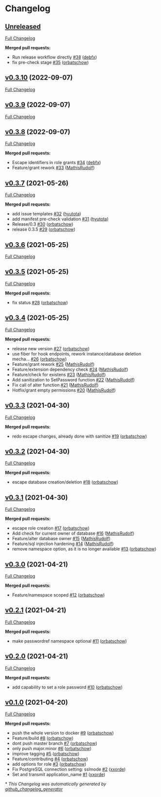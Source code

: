 # Changelog

## [Unreleased](https://github.com/orbatschow/kubepost/tree/HEAD)

[Full Changelog](https://github.com/orbatschow/kubepost/compare/v0.3.10...HEAD)

**Merged pull requests:**

- Run release workflow directly [\#38](https://github.com/orbatschow/kubepost/pull/38) ([debfx](https://github.com/debfx))
- fix pre-check stage [\#35](https://github.com/orbatschow/kubepost/pull/35) ([orbatschow](https://github.com/orbatschow))

## [v0.3.10](https://github.com/orbatschow/kubepost/tree/v0.3.10) (2022-09-07)

[Full Changelog](https://github.com/orbatschow/kubepost/compare/v0.3.9...v0.3.10)

## [v0.3.9](https://github.com/orbatschow/kubepost/tree/v0.3.9) (2022-09-07)

[Full Changelog](https://github.com/orbatschow/kubepost/compare/v0.3.8...v0.3.9)

## [v0.3.8](https://github.com/orbatschow/kubepost/tree/v0.3.8) (2022-09-07)

[Full Changelog](https://github.com/orbatschow/kubepost/compare/v0.3.7...v0.3.8)

**Merged pull requests:**

- Escape identifiers in role grants [\#34](https://github.com/orbatschow/kubepost/pull/34) ([debfx](https://github.com/debfx))
- Feature/grant rework [\#33](https://github.com/orbatschow/kubepost/pull/33) ([MathisRudolf](https://github.com/MathisRudolf))

## [v0.3.7](https://github.com/orbatschow/kubepost/tree/v0.3.7) (2021-05-26)

[Full Changelog](https://github.com/orbatschow/kubepost/compare/v0.3.6...v0.3.7)

**Merged pull requests:**

- add issue templates [\#32](https://github.com/orbatschow/kubepost/pull/32) ([hyutota](https://github.com/hyutota))
- add manifest pre-check validation [\#31](https://github.com/orbatschow/kubepost/pull/31) ([hyutota](https://github.com/hyutota))
- Release/0.3 [\#30](https://github.com/orbatschow/kubepost/pull/30) ([orbatschow](https://github.com/orbatschow))
- release 0.3.5 [\#29](https://github.com/orbatschow/kubepost/pull/29) ([orbatschow](https://github.com/orbatschow))

## [v0.3.6](https://github.com/orbatschow/kubepost/tree/v0.3.6) (2021-05-25)

[Full Changelog](https://github.com/orbatschow/kubepost/compare/v0.3.5...v0.3.6)

## [v0.3.5](https://github.com/orbatschow/kubepost/tree/v0.3.5) (2021-05-25)

[Full Changelog](https://github.com/orbatschow/kubepost/compare/v0.3.4...v0.3.5)

**Merged pull requests:**

- fix status [\#28](https://github.com/orbatschow/kubepost/pull/28) ([orbatschow](https://github.com/orbatschow))

## [v0.3.4](https://github.com/orbatschow/kubepost/tree/v0.3.4) (2021-05-25)

[Full Changelog](https://github.com/orbatschow/kubepost/compare/v0.3.3...v0.3.4)

**Merged pull requests:**

- release new version [\#27](https://github.com/orbatschow/kubepost/pull/27) ([orbatschow](https://github.com/orbatschow))
- use fiber for hook endpoints, rework instance/database deletion mecha… [\#26](https://github.com/orbatschow/kubepost/pull/26) ([orbatschow](https://github.com/orbatschow))
- Feature/grant rework [\#25](https://github.com/orbatschow/kubepost/pull/25) ([MathisRudolf](https://github.com/MathisRudolf))
- Feature/extension dependency check [\#24](https://github.com/orbatschow/kubepost/pull/24) ([MathisRudolf](https://github.com/MathisRudolf))
- Feature/check for existens [\#23](https://github.com/orbatschow/kubepost/pull/23) ([MathisRudolf](https://github.com/MathisRudolf))
- Add sanitization to SetPassword function [\#22](https://github.com/orbatschow/kubepost/pull/22) ([MathisRudolf](https://github.com/MathisRudolf))
- Fix call of alter function [\#21](https://github.com/orbatschow/kubepost/pull/21) ([MathisRudolf](https://github.com/MathisRudolf))
- Hotfix/grant empty permissions [\#20](https://github.com/orbatschow/kubepost/pull/20) ([MathisRudolf](https://github.com/MathisRudolf))

## [v0.3.3](https://github.com/orbatschow/kubepost/tree/v0.3.3) (2021-04-30)

[Full Changelog](https://github.com/orbatschow/kubepost/compare/v0.3.2...v0.3.3)

**Merged pull requests:**

- redo escape changes, already done with sanitize [\#19](https://github.com/orbatschow/kubepost/pull/19) ([orbatschow](https://github.com/orbatschow))

## [v0.3.2](https://github.com/orbatschow/kubepost/tree/v0.3.2) (2021-04-30)

[Full Changelog](https://github.com/orbatschow/kubepost/compare/v0.3.1...v0.3.2)

**Merged pull requests:**

- escape database creation/deletion [\#18](https://github.com/orbatschow/kubepost/pull/18) ([orbatschow](https://github.com/orbatschow))

## [v0.3.1](https://github.com/orbatschow/kubepost/tree/v0.3.1) (2021-04-30)

[Full Changelog](https://github.com/orbatschow/kubepost/compare/v0.3.0...v0.3.1)

**Merged pull requests:**

- escape role creation [\#17](https://github.com/orbatschow/kubepost/pull/17) ([orbatschow](https://github.com/orbatschow))
- Add check for current owner of database [\#16](https://github.com/orbatschow/kubepost/pull/16) ([MathisRudolf](https://github.com/MathisRudolf))
- Feature/alter database owner [\#15](https://github.com/orbatschow/kubepost/pull/15) ([MathisRudolf](https://github.com/MathisRudolf))
- Feature/sql injection hardening [\#14](https://github.com/orbatschow/kubepost/pull/14) ([MathisRudolf](https://github.com/MathisRudolf))
- remove namespace option, as it is no longer available [\#13](https://github.com/orbatschow/kubepost/pull/13) ([orbatschow](https://github.com/orbatschow))

## [v0.3.0](https://github.com/orbatschow/kubepost/tree/v0.3.0) (2021-04-21)

[Full Changelog](https://github.com/orbatschow/kubepost/compare/v0.2.1...v0.3.0)

**Merged pull requests:**

- Feature/namespace scoped [\#12](https://github.com/orbatschow/kubepost/pull/12) ([orbatschow](https://github.com/orbatschow))

## [v0.2.1](https://github.com/orbatschow/kubepost/tree/v0.2.1) (2021-04-21)

[Full Changelog](https://github.com/orbatschow/kubepost/compare/v0.2.0...v0.2.1)

**Merged pull requests:**

- make passwordref namespace optional [\#11](https://github.com/orbatschow/kubepost/pull/11) ([orbatschow](https://github.com/orbatschow))

## [v0.2.0](https://github.com/orbatschow/kubepost/tree/v0.2.0) (2021-04-21)

[Full Changelog](https://github.com/orbatschow/kubepost/compare/v0.1.0...v0.2.0)

**Merged pull requests:**

- add capability to set a role password [\#10](https://github.com/orbatschow/kubepost/pull/10) ([orbatschow](https://github.com/orbatschow))

## [v0.1.0](https://github.com/orbatschow/kubepost/tree/v0.1.0) (2021-04-20)

[Full Changelog](https://github.com/orbatschow/kubepost/compare/207d28a7f60335f0b7f28d9f5a6bc916425fe089...v0.1.0)

**Merged pull requests:**

- push the whole version to docker [\#9](https://github.com/orbatschow/kubepost/pull/9) ([orbatschow](https://github.com/orbatschow))
- Feature/build [\#8](https://github.com/orbatschow/kubepost/pull/8) ([orbatschow](https://github.com/orbatschow))
- dont push master branch [\#7](https://github.com/orbatschow/kubepost/pull/7) ([orbatschow](https://github.com/orbatschow))
- only push major.minor [\#6](https://github.com/orbatschow/kubepost/pull/6) ([orbatschow](https://github.com/orbatschow))
- improve tagging [\#5](https://github.com/orbatschow/kubepost/pull/5) ([orbatschow](https://github.com/orbatschow))
- Feature/contributing [\#4](https://github.com/orbatschow/kubepost/pull/4) ([orbatschow](https://github.com/orbatschow))
- add options for role [\#3](https://github.com/orbatschow/kubepost/pull/3) ([orbatschow](https://github.com/orbatschow))
- Fix PostgreSQL connection setting: sslmode [\#2](https://github.com/orbatschow/kubepost/pull/2) ([xxorde](https://github.com/xxorde))
- Set and transmit application\_name [\#1](https://github.com/orbatschow/kubepost/pull/1) ([xxorde](https://github.com/xxorde))



\* *This Changelog was automatically generated by [github_changelog_generator](https://github.com/github-changelog-generator/github-changelog-generator)*
